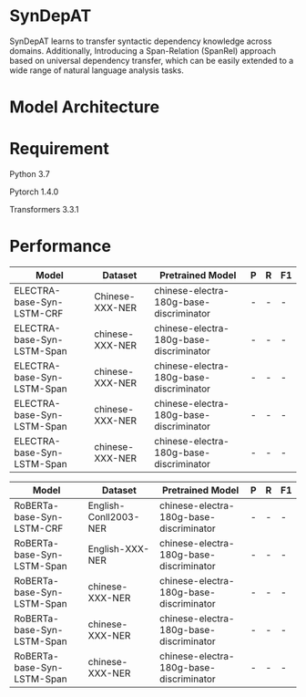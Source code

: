 # SynDepAT
SynDepAT learns to transfer syntactic dependency knowledge across domains. Additionally, Introducing a Span-Relation (SpanRel) approach based on universal dependency transfer, which can be easily extended to a wide range of natural language analysis tasks. 

# Model Architecture

# Requirement
Python 3.7

Pytorch 1.4.0

Transformers 3.3.1

# Performance

| Model  | Dataset | Pretrained Model |P | R | F1 |
| ------------- | ------------- |-------------|------------- |------------- |------------- |
| ELECTRA-base-Syn-LSTM-CRF  | Chinese-XXX-NER  | chinese-electra-180g-base-discriminator |-  |-  |-  |
| ELECTRA-base-Syn-LSTM-Span | chinese-XXX-NER  | chinese-electra-180g-base-discriminator |- |-  | - |
| ELECTRA-base-Syn-LSTM-Span | chinese-XXX-NER  | chinese-electra-180g-base-discriminator |- |-  | - |
| ELECTRA-base-Syn-LSTM-Span | chinese-XXX-NER  | chinese-electra-180g-base-discriminator |- |-  | - |
| ELECTRA-base-Syn-LSTM-Span | chinese-XXX-NER  | chinese-electra-180g-base-discriminator |- |-  | - |

| Model  | Dataset | Pretrained Model |P | R | F1 |
| ------------- | ------------- |-------------|------------- |------------- |------------- |
| RoBERTa-base-Syn-LSTM-CRF  | English-Conll2003-NER  | chinese-electra-180g-base-discriminator |-  |-  |-  |
| RoBERTa-base-Syn-LSTM-Span | English-XXX-NER  | chinese-electra-180g-base-discriminator |- |-  | - |
| RoBERTa-base-Syn-LSTM-Span | chinese-XXX-NER  | chinese-electra-180g-base-discriminator |- |-  | - |
| RoBERTa-base-Syn-LSTM-Span | chinese-XXX-NER  | chinese-electra-180g-base-discriminator |- |-  | - |
| RoBERTa-base-Syn-LSTM-Span | chinese-XXX-NER  | chinese-electra-180g-base-discriminator |- |-  | - |
